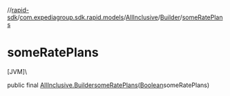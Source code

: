 //[rapid-sdk](../../../../index.md)/[com.expediagroup.sdk.rapid.models](../../index.md)/[AllInclusive](../index.md)/[Builder](index.md)/[someRatePlans](some-rate-plans.md)

# someRatePlans

[JVM]\

public final [AllInclusive.Builder](index.md)[someRatePlans](some-rate-plans.md)([Boolean](https://docs.oracle.com/javase/8/docs/api/java/lang/Boolean.html)someRatePlans)
